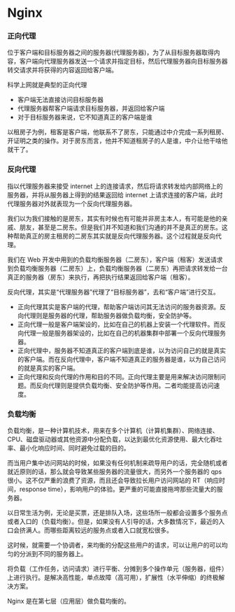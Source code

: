 # Nginx

### 正向代理

位于客户端和目标服务器之间的服务器(代理服务器)，为了从目标服务器取得内容，客户端向代理服务器发送一个请求并指定目标，然后代理服务器向目标服务器转交请求并将获得的内容返回给客户端。

科学上网就是典型的正向代理

* 客户端无法直接访问目标服务器
* 代理服务器帮客户端请求目标服务器，并返回给客户端
* 对于目标服务器来说，它不知道真正的客户端是谁

以租房子为例，租客是客户端，他联系不了房东，只能通过中介完成一系列租房、开证明之类的操作。对于房东而言，他并不知道租房子的人是谁，中介让他干啥他就干了。

### 反向代理

指以代理服务器来接受 internet 上的连接请求，然后将请求转发给内部网络上的服务器，并将从服务器上得到的结果返回给 internet 上请求连接的客户端，此时代理服务器对外就表现为一个反向代理服务器。

我们以为我们接触的是房东，其实有时候也有可能并非房主本人，有可能是他的亲戚、朋友，甚至是二房东。但是我们并不知道和我们沟通的并不是真正的房东。这种帮助真正的房主租房的二房东其实就是反向代理服务器。这个过程就是反向代理。

我们在 Web 开发中用到的负载均衡服务器（二房东），客户端（租客）发送请求到负载均衡服务器（二房东）上，负载均衡服务器（二房东）再把请求转发给一台真正的服务器（房东）来执行，再把执行结果返回给客户端（租客）。

反向代理，其实是“代理服务器”代理了“目标服务器”，去和“客户端”进行交互。

* 正向代理其实是客户端的代理，帮助客户端访问其无法访问的服务器资源。反向代理则是服务器的代理，帮助服务器做负载均衡，安全防护等。
* 正向代理一般是客户端架设的，比如在自己的机器上安装一个代理软件。而反向代理一般是服务器架设的，比如在自己的机器集群中部署一个反向代理服务器。
* 正向代理中，服务器不知道真正的客户端到底是谁，以为访问自己的就是真实的客户端。而在反向代理中，客户端不知道真正的服务器是谁，以为自己访问的就是真实的客户端。
* 正向代理和反向代理的作用和目的不同。正向代理主要是用来解决访问限制问题。而反向代理则是提供负载均衡、安全防护等作用。二者均能提高访问速度。

### 负载均衡

负载均衡，是一种计算机技术，用来在多个计算机（计算机集群）、网络连接、CPU、磁盘驱动器或其他资源中分配负载，以达到最优化资源使用、最大化吞吐率、最小化响应时间、同时避免过载的目的。

而当用户集中访问网站的时候，如果没有任何机制来疏导用户的话，完全随机或者就近原则的话，那么就会导致某些服务器的流量很大，而另外一个服务器的 qps 很小。这不仅严重的浪费了资源，而且还会导致拉长用户访问网站的 RT（响应时间，response time），影响用户的体验。更严重的可能直接拖垮那些流量大的服务器。

以日常生活为例，无论是买票，还是排队入场，这些场所一般都会设置多个服务点或者入口的（负载均衡）。但是，如果没有人引导的话，大多数情况下，最近的入口会挤满人。而哪些距离较远的服务点或者入口就宽松很多。

这时候，就需要一个协调者，来均衡的分配这些用户的请求，可以让用户的可以均匀的分派到不同的服务器上。

将负载（工作任务，访问请求）进行平衡、分摊到多个操作单元（服务器，组件）上进行执行。是解决高性能，单点故障（高可用），扩展性（水平伸缩）的终极解决方案。

Nginx 是在第七层（应用层）做负载均衡的。
